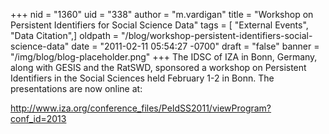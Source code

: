 +++
nid = "1360"
uid = "338"
author = "m.vardigan"
title = "Workshop on Persistent Identifiers for Social Science Data"
tags = [ "External Events", "Data Citation",]
oldpath = "/blog/workshop-persistent-identifiers-social-science-data"
date = "2011-02-11 05:54:27 -0700"
draft = "false"
banner = "/img/blog/blog-placeholder.png"
+++
The IDSC of IZA in Bonn, Germany, along with GESIS and the RatSWD,
sponsored a workshop on Persistent Identifiers in the Social Sciences
held February 1-2 in Bonn. The presentations are now online at:

<http://www.iza.org/conference_files/PeIdSS2011/viewProgram?conf_id=2013>
